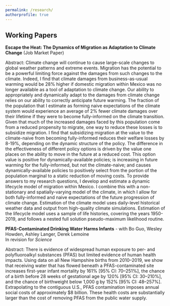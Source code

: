 ```yaml
---
permalink: /research/
authorprofile: true
---
```



<h2>Working Papers</h2>
<b>Escape the Heat: The Dynamics of Migration as Adaptation to Climate Change</b> (Job Market Paper)
<br style="line-height: 5px" />
  <p>Abstract: Climate change will continue to cause large-scale changes to global
weather patterns and extreme events. Migration has the potential to be a
powerful limiting force against the damages from such changes to the climate.
Indeed, I find that climate damages from business-as-usual warming would be 28%
higher if domestic migration within Mexico was no longer available as a tool of
adaptation to climate change.  Our ability to appropriately and dynamically
adapt to the damages from climate change relies on our ability to correctly
anticipate future warming. The fraction of the population that I estimate as
forming naive expectations of the climate system would experience an average of
2% fewer climate damages over their lifetime if they were to become fully-informed on
the climate transition. Given that much of the increased damages faced by this population
come from a reduced propensity to migrate, one way to reduce these losses is to
subsidize migration. I find that subsidizing migration at the value to the
climate-naive from becoming fully-informed reduces their welfare losses by
8-19%, depending on the dynamic structure of the policy. The difference in the
effectiveness of different policy options is driven by the value one places on the
ability to move in the future at a reduced cost. This option value is positive
for dynamically-available policies; is increasing in future warming for the
fully-informed, but not the climate-naive; and causes dynamically-available
policies to positively select from the portion of the population marginal to a
static reduction of moving costs. To provide answers to my research questions, I
develop and estimate a dynamic lifecycle model of migration within Mexico. I
combine this with a non-stationary and spatially-varying model of the climate,
in which I allow for both fully-informed and naive expectations of the future
progression of climate change. Estimation of the climate model uses daily-level
historical weather data and output from high-quality climate simulations.
Estimation of the lifecycle model uses a sample of life histories, covering the
years 1950-2019, and follows a nested full solution pseudo-maximum likelihood
routine.</p>
<b>PFAS-Contaminated Drinking Water Harms Infants</b> - with Bo Guo, Wesley Howden, Ashley Langer, Derek Lemoine
<br style="line-height: 5px" /> In revision for <i>Science </i>
  <p>Abstract: There is evidence of widespread human exposure to per- and polyfluoroalkyl substances (PFAS) but limited evidence of human health impacts. Using data on all New Hampshire births from 2010–2019, we show that receiving water that has flowed beneath a PFAS-contaminated site increases first-year infant mortality by 161% [95% CI: 70–251%], the chance of a birth before 28 weeks of gestational age by 120% [95% CI: 30–210%], and the chance of birthweight below 1,000 g by 152% [95% CI: 48–257%]. Extrapolating to the contiguous U.S., PFAS contamination imposes annual social costs of approximately $8 billion. These health costs are substantially larger than the cost of removing PFAS from the public water supply.</p>
